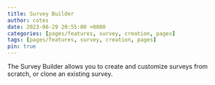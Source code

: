 ```yaml
---
title: Survey Builder
author: cotes
date: 2023-06-29 20:55:00 +0800
categories: [pages/features, survey, creation, pages]
tags: [pages/features, survey, creation, pages]
pin: true
---
```


The Survey Builder allows you to create and customize surveys from scratch, or clone an existing survey.
